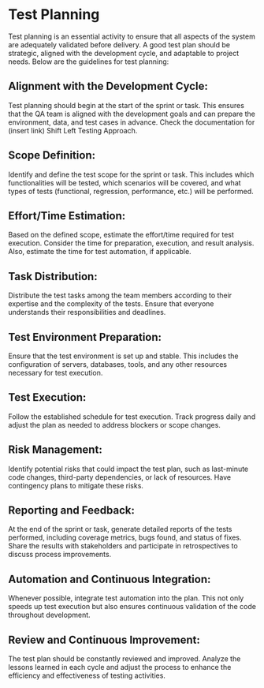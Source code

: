 # Test Planning

Test planning is an essential activity to ensure that all aspects of the system are adequately validated before delivery. A good test plan should be strategic, aligned with the development cycle, and adaptable to project needs. Below are the guidelines for test planning:

## Alignment with the Development Cycle:

Test planning should begin at the start of the sprint or task. This ensures that the QA team is aligned with the development goals and can prepare the environment, data, and test cases in advance. Check the documentation for (insert link) Shift Left Testing Approach.

## Scope Definition:

Identify and define the test scope for the sprint or task. This includes which functionalities will be tested, which scenarios will be covered, and what types of tests (functional, regression, performance, etc.) will be performed.

## Effort/Time Estimation:

Based on the defined scope, estimate the effort/time required for test execution. Consider the time for preparation, execution, and result analysis. Also, estimate the time for test automation, if applicable.

## Task Distribution:

Distribute the test tasks among the team members according to their expertise and the complexity of the tests. Ensure that everyone understands their responsibilities and deadlines.

## Test Environment Preparation:

Ensure that the test environment is set up and stable. This includes the configuration of servers, databases, tools, and any other resources necessary for test execution.

## Test Execution:

Follow the established schedule for test execution. Track progress daily and adjust the plan as needed to address blockers or scope changes.

## Risk Management:

Identify potential risks that could impact the test plan, such as last-minute code changes, third-party dependencies, or lack of resources. Have contingency plans to mitigate these risks.

## Reporting and Feedback:

At the end of the sprint or task, generate detailed reports of the tests performed, including coverage metrics, bugs found, and status of fixes. Share the results with stakeholders and participate in retrospectives to discuss process improvements.

## Automation and Continuous Integration:

Whenever possible, integrate test automation into the plan. This not only speeds up test execution but also ensures continuous validation of the code throughout development.

## Review and Continuous Improvement:

The test plan should be constantly reviewed and improved. Analyze the lessons learned in each cycle and adjust the process to enhance the efficiency and effectiveness of testing activities.
